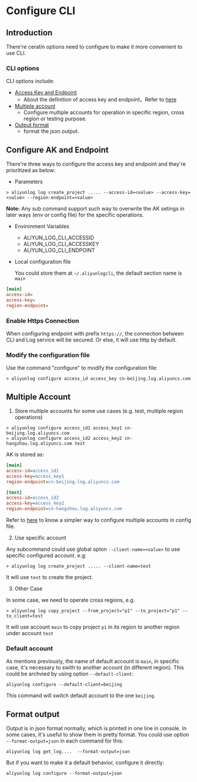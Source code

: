 # Configure CLI

## Introduction

There're ceratin options need to configure to make it more convenient to use CLI.

### CLI options

CLI options include:

- [Access Key and Endpoint](#configure-ak-and-endpoint)
    - About the definition of access key and endpoint，Refer to [here](https://www.alibabacloud.com/help/doc-detail/29064.htm)
- [Multiple account](#multiple-account)
    - Configure multiple accounts for operation in specific region, cross region or testing purpose.
- [Output format](#format-output)
    - format the json output.

## Configure AK and Endpoint

There're three ways to configure the access key and endpoint and they're prioritized as below:


- Parameters

```shell
> aliyunlog log create_project ..... --access-id=<value> --access-key=<value> --region-endpoint=<value>
```

  **Note:** Any sub command support such way to overwrite the AK setings in later ways (env or config file) for the specific operations.

- Environment Variables

  - ALIYUN_LOG_CLI_ACCESSID
  - ALIYUN_LOG_CLI_ACCESSKEY
  - ALIYUN_LOG_CLI_ENDPOINT

- Local configuration file

  You could store them at `~/.aliyunlogcli`, the default section name is `main`

```ini
[main]
access-id=
access-key=
region-endpoint=
```

### Enable Https Connection

When configuring endpoint with prefix `https://`, the connection between CLI and Log service will be secured. Or else, it will use http by default. 


### Modify the configuration file

Use the command "configure" to modify the configuration file: 

```shell
> aliyunlog configure access_id access_key cn-beijing.log.aliyuncs.com
```


## Multiple Account

1. Store multiple accounts for some use cases (e.g. test, multiple region operations)

```shell
> aliyunlog configure access_id1 access_key1 cn-beijing.log.aliyuncs.com
> aliyunlog configure access_id2 access_key2 cn-hangzhou.log.aliyuncs.com test
```

  AK is stored as:

```ini
[main]
access-id=access_id1
access-key=access_key1
region-endpoint=cn-beijing.log.aliyuncs.com

[test]
access-id=access_id2
access-key=access_key2
region-endpoint=cn-hangzhou.log.aliyuncs.com
```

Refer to [here](https://aliyun-log-cli.readthedocs.io/en/latest/tutorials/tutorial_configure_accounts_in_file_cn.html) to know a simpler way to configure multiple accounts in config file.


2. Use specific account

Any subcommand could use global opton `--client-name=<value>` to use specific configured account. e.g:
```shell
> aliyunlog log create_project ..... --client-name=test
```
It will use `test` to create the project.

3. Other Case

In some case, we need to operate cross regions, e.g.

```shell
> aliyunlog log copy_project --from_project="p1" --to_project="p1" --to_client=test
```

It will use account `main` to copy project `p1` in its region to another region under account `test`


### Default account

As mentions previously, the name of default account is `main`, in specific case, it's necessary to swith to another account (in different region). This could be archvied by using option `--default-client`:

```shell
aliyunlog configure --default-client=beijing
```

This command will switch default account to the one `beijing`.


## Format output

Output is in json format normally, which is printed in one line in console. In some cases, it's useful to show them in pretty format. You could use option `--format-output=json` in each command for this:
```shell
aliyunlog log get_log....  --format-output=json
```

But if you want to make it a default behavior, configure it directly: 

```shell
aliyunlog log configure --format-output=json
```
